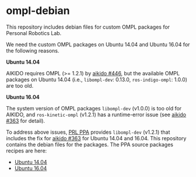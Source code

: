 # ompl-debian

This repository includes debian files for custom OMPL packages for Personal Robotics Lab.

We need the custom OMPL packages on Ubuntu 14.04 and Ubuntu 16.04 for the following reasons.

**Ubuntu 14.04**

AIKIDO requires OMPL (>= 1.2.1) by [aikido #446](https://github.com/personalrobotics/aikido/pull/466), but the available OMPL packages on Ubuntu 14.04 (i.e., `libompl-dev`: 0.13.0, `ros-indigo-ompl`: 1.0.0) are too old.

**Ubuntu 16.04**

The system version of OMPL packages `libompl-dev` (v1.0.0) is too old for AIKIDO, and `ros-kinetic-ompl` (v1.2.1) has a runtime-error issue (see [aikido #363](https://github.com/personalrobotics/aikido/issues/363) for detail).

To address above issues, [PRL PPA](https://launchpad.net/~personalrobotics/+archive/ubuntu/ppa) provides `libompl-dev` (v1.2.1) that includes the fix for [aikido #363](https://github.com/personalrobotics/aikido/issues/363) for Ubuntu 14.04 and 16.04. This repository contains the debian files for the packages. The PPA source packages recipes are here:
  * [Ubuntu 14.04](https://code.launchpad.net/~personalrobotics/+recipe/prl-ompl-daily-trusty)
  * [Ubuntu 16.04](https://code.launchpad.net/~personalrobotics/+recipe/prl-ompl-daily-xenial)
